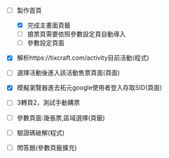 - [ ] 製作首頁
    - [x] 完成主畫面頁籤
    - [ ] 搶票頁需要依照參數設定頁自動導入
    - [ ] 參數設定頁面
    
- [x] 解析https://tixcraft.com/activity目前活動(程式)
- [ ] 選擇活動後進入該活動售票頁面(頁面)
- [x] 模擬瀏覽器進去拓元google使用者登入存取SID(頁面)
- [ ] 3轉頁2，測試手動購票
- [ ] 參數頁面:幾張票,區域選擇(頁籤)
- [ ] 驗證碼破解(程式)
- [ ] 問答題(參數頁籤擴充)
  
